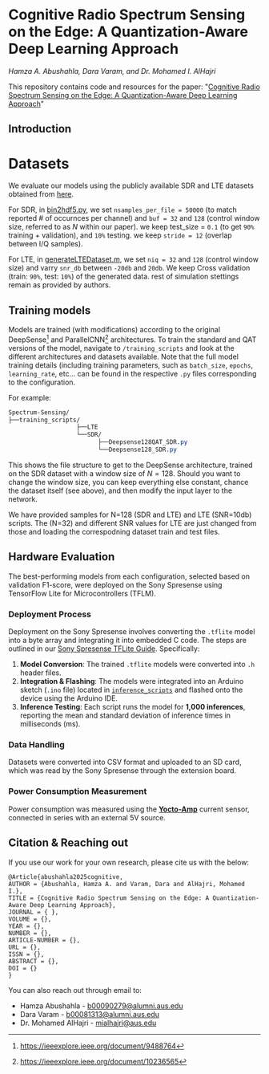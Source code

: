 # Cognitive Radio Spectrum Sensing on the Edge: A Quantization-Aware Deep Learning Approach
_Hamza A. Abushahla, Dara Varam, and Dr. Mohamed I. AlHajri_

This repository contains code and resources for the paper: "[Cognitive Radio Spectrum Sensing on the Edge: A Quantization-Aware Deep Learning Approach](https://ieeexplore.ieee.org/xpl/RecentIssue.jsp?punumber=4234)"

## Introduction

# Datasets

We evaluate our models using the publicly available SDR and LTE datasets obtained from [here](https://github.com/wineslab/deepsense-spectrum-sensing-datasets).

For SDR, in [bin2hdf5.py](https://github.com/wineslab/deepsense-spectrum-sensing-datasets/blob/main/sdr_wifi_code/bin2hdf5.py), we set `nsamples_per_file = 50000` (to match reported # of occurnces per channel) and `buf = 32` and `128` (control window size, referred to as $N$ within our paper). we keep test_size = `0.1` (to get `90%` training + validation), and `10%` testing. we keep `stride = 12` (overlap between I/Q samples).

For LTE, in [generateLTEDataset.m](https://github.com/wineslab/deepsense-spectrum-sensing-datasets/blob/main/sim_lte_code/generateLTEDataset.m), we set `niq = 32` and `128` (control window size) and varry `snr_db` between `-20db` and `20db`. We keep Cross validation (train: `90%`, test: `10%`) of the generated data. rest of simulation stettings remain as provided by authors. 

## Training models
Models are trained (with modifications) according to the original DeepSense[^1] and ParallelCNN[^2] architectures. To train the standard and QAT versions of the model, navigate to `/training_scripts` and look at the different architectures and datasets available. Note that the full model training details (including training parameters, such as `batch_size`, `epochs`, `learning_rate`, etc... can be found in the respective `.py` files corresponding to the configuration. 

For example: 
```css
Spectrum-Sensing/
├──training_scripts/
                   ├──LTE
                   └──SDR/
                         ├──Deepsense128QAT_SDR.py
                         └──Deepsense128_SDR.py
```

This shows the file structure to get to the DeepSense architecture, trained on the SDR dataset with a window size of $N=128$. Should you want to change the window size, you can keep everything else constant, chance the dataset itself (see above), and then modify the input layer to the network.

We have provided samples for N=128 (SDR and LTE) and LTE (SNR=10db) scripts. The (N=32) and different SNR values for LTE are just changed from those and loading the correspodning dataset train and test files.


[^1]:https://ieeexplore.ieee.org/document/9488764
[^2]:https://ieeexplore.ieee.org/document/10236565


## Hardware Evaluation
The best-performing models from each configuration, selected based on validation F1-score, were deployed on the Sony Spresense using TensorFlow Lite for Microcontrollers (TFLM).

### Deployment Process  
Deployment on the Sony Spresense involves converting the `.tflite` model into a byte array and integrating it into embedded C code. The steps are outlined in our [Sony Spresense TFLite Guide](https://github.com/7abushahla/Sony-Spresense-TFLite-Guide). Specifically:

1. **Model Conversion**: The trained `.tflite` models were converted into `.h` header files.  
2. **Integration & Flashing**: The models were integrated into an Arduino sketch (`.ino` file) located in [`inference_scripts`](inference_scripts) and flashed onto the device using the Arduino IDE.  
3. **Inference Testing**: Each script runs the model for **1,000 inferences**, reporting the mean and standard deviation of inference times in milliseconds (ms).

### Data Handling  
Datasets were converted into CSV format and uploaded to an SD card, which was read by the Sony Spresense through the extension board.

### Power Consumption Measurement  
Power consumption was measured using the **[Yocto-Amp](https://www.yoctopuce.com/EN/products/usb-electrical-sensors/yocto-amp)** current sensor, connected in series with an external 5V source.

## Citation & Reaching out
If you use our work for your own research, please cite us with the below: 

```
@Article{abushahla2025cognitive,
AUTHOR = {Abushahla, Hamza A. and Varam, Dara and AlHajri, Mohamed I.},
TITLE = {Cognitive Radio Spectrum Sensing on the Edge: A Quantization-Aware Deep Learning Approach},
JOURNAL = { },
VOLUME = {},
YEAR = {},
NUMBER = {},
ARTICLE-NUMBER = {},
URL = {},
ISSN = {},
ABSTRACT = {},
DOI = {}
}
```

You can also reach out through email to: 
- Hamza Abushahla - b00090279@alumni.aus.edu
- Dara Varam - b00081313@alumni.aus.edu
- Dr. Mohamed AlHajri - mialhajri@aus.edu
